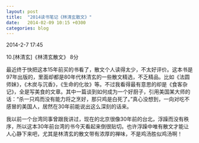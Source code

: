 ```yaml
---
layout: post
title:  "2014读书笔记《林清玄散文》"
date:   2014-02-09 10:15 +0300
categories: blog
---
```


2014-2-7 17:45

10.[林清玄]《林清玄散文》  8分

最近终于快把这本15年前买的书看了，散文个人读得太少，不太好评价。这本书是97年出版的，里面却都是80年代林清玄的一些散文精选，不乏精品。比如《法圆师妹》，《木炭与沉香》，《生命的化妆》等。不过我看得最有意思的却是《食客杂记》，全是写美食的文章。其中一篇谈到如何成为一个好厨子，引用美国某大师的话：“杀一只鸡而没有能力将之烹好，那只鸡是白死了。”真心没想到，一向对吃不感冒的美国人，居然在30年前能说出这么深刻的话来。

我以前一个台湾同事曾跟我讲过，现在的北京很像30年前的台北，浮躁而没有秩序，所以这本30年前台湾的书今天看起来倒很贴切。也许浮躁中唯有散文才能让人心静下来吧，尤其是林清玄的散文带有浓厚的禅味，不是鸡汤胜似鸡汤啊！






<!--end-->
